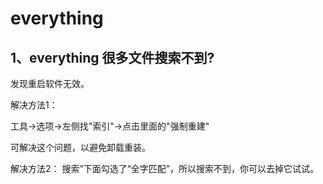 # everything

## 1、everything 很多文件搜索不到?
发现重启软件无效。

解决方法1：

工具->选项->左侧找"索引"->点击里面的"强制重建"

可解决这个问题，以避免卸载重装。

解决方法2：
搜索”下面勾选了“全字匹配”，所以搜索不到，你可以去掉它试试。

